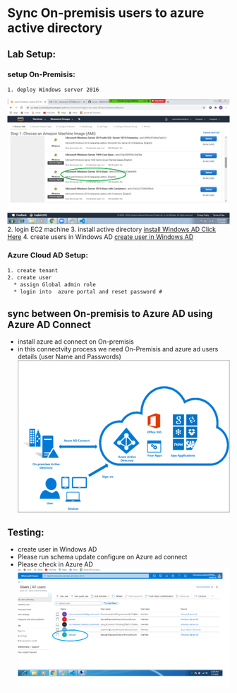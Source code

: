 # Sync On-premisis users to azure active directory
## Lab Setup:
  ### setup On-Premisis:
    1. deploy Windows server 2016
![imageID](./windows-vm.jpg)
    2. login EC2 machine
    3. install active directory
[install Windows AD Click Here](http://pc-addicts.com/setup-active-directory-server-2016/)
    4. create users in Windows AD
[create user in Windows AD](https://activedirectorypro.com/how-to-create-a-new-active-directory-user-account/)
     
 ### Azure Cloud AD Setup:
    1. create tenant 
    2. create user 
      * assign Global admin role 
      * login into  azure portal and reset password # 

## sync between On-premisis to Azure AD using Azure AD Connect
   * install azure ad connect on On-premisis
   * in this connectvity process we need On-Premisis and azure ad users details (user Name and Passwords)
![Azure AD Connect](./Azure%20Ad%20Connect.jpg) 


## Testing:
  * create user in Windows AD
  * Please run schema update configure on Azure ad connect
  * Please check in Azure AD 
![Check](./schema%20updated.jpg)



